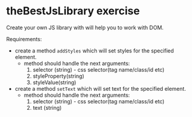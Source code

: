 # theBestJsLibrary exercise

Create your own JS library with will help you to work with DOM.

Requirements:

<!-- - create a method `createATag` which will return a new HTML tag(DOM node).
  - method should handle the next arguments:
    1. tagName (string);
    2. className/s (string);
    3. id (string);
    - if you do not pass any argument it should return `null`
- create a method `createATagWithChildren` which will return a new HTML tag(DOM node) with children.
  - method should handle the next arguments:
    1. tagName (string);
    2. className/s (string);
    3. id (string);
    4. children (array of DOM nodes); -->
<!-- - create a method `addElement` which will add a new element to the DOM.
  - method should handle the next arguments:
    1. element (DOM node);
    2. destination (string) - it can be a any valid css selector(tag name/class/id etc);
- create a method `getElement` which will return a specific element/s from the DOM.
  - method should handle the next arguments:
    1. selector (string) - css selector(tag name/class/id etc)
    2. all (boolean) - to get all elements with your selector. -->
<!-- - create a method `removeElement` which will remove a specific element from the DOM.
  - method should handle the next arguments:
    1. selector (string) - css selector(tag name/class/id etc)
    2. all (boolean) - to remove all elements with your selector. -->
- create a method `addStyles` which will set styles for the specified element.
  - method should handle the next arguments:
    1. selector (string) - css selector(tag name/class/id etc)
    2. styleProperty(string)
    3. styleValue(string)
- create a method `setText` which will set text for the specified element.
  - method should handle the next arguments:
    1. selector (string) - css selector(tag name/class/id etc)
    2. text (string)
